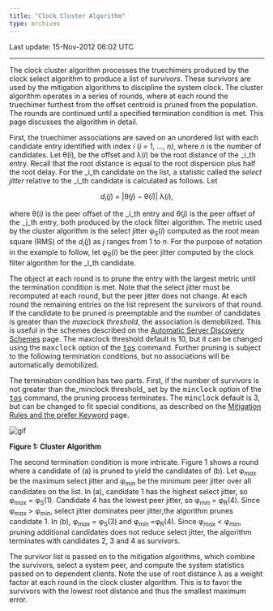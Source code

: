 ```yaml
---
title: "Clock Cluster Algorithm"
type: archives
---
```


Last update: 15-Nov-2012 06:02 UTC

* * *

The clock cluster algorithm processes the truechimers produced by the clock select algorithm to produce a list of _survivors_. These survivors are used by the mitigation algorithms to discipline the system clock. The cluster algorithm operates in a series of rounds, where at each round the truechimer furthest from the offset centroid is pruned from the population. The rounds are continued until a specified termination condition is met. This page discusses the algorithm in detail.

First, the truechimer associations are saved on an unordered list with each candidate entry identified with index _i_ (_i_ = 1, ..., _n)_, where _n_ is the number of candidates. Let θ(_i_), be the offset and λ(_i_) be the root distance of the _i_th entry. Recall that the root distance is equal to the root dispersion plus half the root delay. For the _i_th candidate on the list, a statistic called the _select jitter_ relative to the _i_th candidate is calculated as follows. Let

<div align="center">

_d<sub>i</sub>_(_j_) = |θ(_j_) − θ(_i_)| λ(_i_),

</div>

where θ(_i)_ is the peer offset of the _i_th entry and θ(_j_) is the peer offset of the _j_th entry, both produced by the clock filter algorithm. The metric used by the cluster algorithm is the select jitter φ<sub>S</sub>(_i_) computed as the root mean square (RMS) of the _d<sub>i</sub>_(_j_) as _j_ ranges from 1 to _n_. For the purpose of notation in the example to follow, let φ<sub>R</sub>(_i_) be the peer jitter computed by the clock filter algorithm for the _i_th candidate.

The object at each round is to prune the entry with the largest metric until the termination condition is met. Note that the select jitter must be recomputed at each round, but the peer jitter does not change. At each round the remaining entries on the list represent the survivors of that round. If the candidate to be pruned is preemptable and the number of candidates is greater than the _maxclock threshold_, the association is demobilized. This is useful in the schemes described on the [Automatic Server Discovery Schemes](/archives/4.2.8-series/discover) page. The maxclock threshold default is 10, but it can be changed using the <tt>maxclock</tt> option of the [<tt>tos</tt>](/archives/4.2.8-series/miscopt) command. Further pruning is subject to the following termination conditions, but no associations will be automatically demobilized.

The termination condition has two parts. First, if the number of survivors is not greater than the_minclock threshold_ set by the <tt>minclock</tt> option of the [<tt>tos</tt>](/archives/4.2.8-series/miscopt) command, the pruning process terminates. The <tt>minclock</tt> default is 3, but can be changed to fit special conditions, as described on the [Mitigation Rules and the prefer Keyword](/archives/4.2.8-series/prefer) page.

![gif](/archives/pic/flt7.gif)

**Figure 1: Cluster Algorithm**

The second termination condition is more intricate. Figure 1 shows a round where a candidate of (a) is pruned to yield the candidates of (b). Let φ<sub>_max_</sub> be the maximum select jitter and φ<sub>_min_</sub> be the minimum peer jitter over all candidates on the list. In (a), candidate 1 has the highest select jitter, so φ<sub>_max_</sub> = φ<sub>S</sub>(1). Candidate 4 has the lowest peer jitter, so φ<sub>_min_</sub> = φ<sub>R</sub>(4). Since φ<sub>_max_</sub> > φ<sub>_min_</sub>, select jitter dominates peer jitter,the algorithm prunes candidate 1. In (b), φ<sub>_max_</sub> = φ<sub>S</sub>(3) and φ<sub>_min_ </sub>=φ<sub>R</sub>(4). Since φ<sub>_max_</sub> < φ<sub>_min_</sub>, pruning additional candidates does not reduce select jitter, the algorithm terminates with candidates 2, 3 and 4 as survivors.

The survivor list is passed on to the mitigation algorithms, which combine the survivors, select a system peer, and compute the system statistics passed on to dependent clients. Note the use of root distance λ as a weight factor at each round in the clock cluster algorithm. This is to favor the survivors with the lowest root distance and thus the smallest maximum error.
